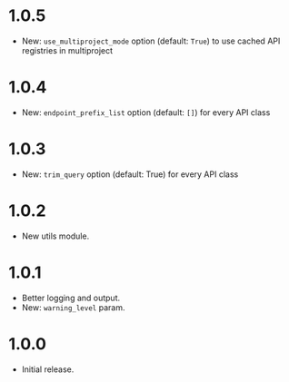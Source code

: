 # 1.0.5

- New: `use_multiproject_mode` option (default: `True`) to use cached API registries in multiproject

# 1.0.4

-   New: `endpoint_prefix_list` option (default: `[]`) for every API class

# 1.0.3

-   New: `trim_query` option (default: True) for every API class

# 1.0.2

-   New utils module.

# 1.0.1

-   Better logging and output.
-   New: `warning_level` param.

# 1.0.0

-   Initial release.
